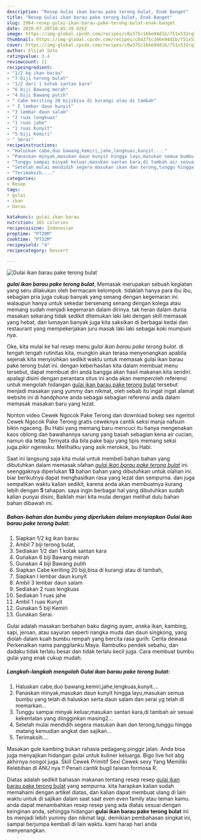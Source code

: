 ```yaml
---
description: "Resep Gulai ikan barau pake terong bulat, Enak Banget"
title: "Resep Gulai ikan barau pake terong bulat, Enak Banget"
slug: 2964-resep-gulai-ikan-barau-pake-terong-bulat-enak-banget
date: 2020-07-20T10:45:39.926Z
image: https://img-global.cpcdn.com/recipes/c0a375c166e94d1b/751x532cq70/gulai-ikan-barau-pake-terong-bulat-foto-resep-utama.jpg
thumbnail: https://img-global.cpcdn.com/recipes/c0a375c166e94d1b/751x532cq70/gulai-ikan-barau-pake-terong-bulat-foto-resep-utama.jpg
cover: https://img-global.cpcdn.com/recipes/c0a375c166e94d1b/751x532cq70/gulai-ikan-barau-pake-terong-bulat-foto-resep-utama.jpg
author: Elijah Soto
ratingvalue: 3.4
reviewcount: 11
recipeingredient:
- "1/2 kg ikan barau"
- "7 biji terong bulat"
- "1/2 dari 1 kotak santan kara"
- "6 biji Bawang merah"
- "4 biji Bawang putih"
- " Cabe keriting 20 bijibisa di kurangi atau di tambah"
- " I lembar daun kunyit"
- "3 lembar daun salam"
- "2 ruas lengkuas"
- "1 ruas jahe"
- "1 ruas Kunyit"
- "5 biji Kemiri"
- " Serai"
recipeinstructions:
- "Haluskan cabe,duo bawang,kemiri,jahe,lengkuas,kunyit...."
- "Panaskan minyak,masukan daun kunyit hingga layu,masukan semua bumbu yang telah di haluskan serta daun salam dan serai yg telah di memarkan..."
- "Tunggu sampai minyak keluar,masukan santan kara,di tambah air sesuai kekentalan yang diingginkan masing2..."
- "Setelah mulai mendidih segera masukan ikan dan terong,tunggu hingga matang kemudian angkat dan sajikan..."
- "Terimaksih...."
categories:
- Resep
tags:
- gulai
- ikan
- barau

katakunci: gulai ikan barau 
nutrition: 161 calories
recipecuisine: Indonesian
preptime: "PT20M"
cooktime: "PT32M"
recipeyield: "4"
recipecategory: Dessert

---
```



![Gulai ikan barau pake terong bulat](https://img-global.cpcdn.com/recipes/c0a375c166e94d1b/751x532cq70/gulai-ikan-barau-pake-terong-bulat-foto-resep-utama.jpg)

<b><i>gulai ikan barau pake terong bulat</i></b>, Memasak merupakan sebuah kegiatan yang seru dilakukan oleh bermacam kelompok. tidaklah hanya para ibu ibu, sebagian pria juga cukup banyak yang senang dengan kegemaran ini. walaupun hanya untuk sekedar bersenang senang dengan kolega atau memang sudah menjadi kegemaran dalam dirinya. tak heran dalam dunia masakan sekarang tidak sedikit ditemukan laki laki dengan skill memasak yang hebat, dan lumayan banyak juga kita saksikan di berbagai kedai dan restaurant yang mempekerjakan juru masak laki laki sebagai koki mumpuni nya.

Oke, kita mulai ke hal resep menu <i>gulai ikan barau pake terong bulat</i>. di tengah tengah rutinitas kita, mungkin akan terasa menyenangkan apabila sejenak kita menyisihkan sedikit waktu untuk memasak gulai ikan barau pake terong bulat ini. dengan keberhasilan kita dalam membuat menu tersebut, dapat membuat diri anda bangga akan hasil makanan kita sendiri. apalagi disini dengan perantara situs ini anda akan memperoleh referensi untuk mengolah hidangan <u>gulai ikan barau pake terong bulat</u> tersebut menjadi masakan yang yummy dan nikmat, oleh sebab itu ingat ingat alamat website ini di handphone anda sebagai sebagian referensi anda dalam memasak masakan baru yang lezat.

Nonton video Cewek Ngocok Pake Terong dan download bokep sex ngentot Cewek Ngocok Pake Terong gratis ceweknya cantik seksi manja nafsuin bikin ngaceng. Bu Habi yang memang baru mencuci itu hanya mengenakan kaos oblong dan bawahannya sarung yang basah sebagian kena air cucian, namun dia tetap Ternyata dia bila pake baju yang tipis memang seksi juga.pikir ngeresku. Melihatku yang asik merokok, bu Habi.


Saat ini langsung saja kita mulai untuk membeli bahan bahan yang dibutuhkan dalam memasak olahan <u><i>gulai ikan barau pake terong bulat</i></u> ini. seenggaknya diperlukan <b>13</b> bahan bahan yang dibutuhkan untuk olahan ini. biar berikutnya dapat menghasilkan rasa yang lezat dan sempurna. dan juga sempatkan waktu kalian sedikit, karena anda akan membuatnya kurang lebih dengan <b>5</b> tahapan. saya ingin berbagai hal yang dibutuhkan sudah kalian punyai disini, Baiklah mari kita mulai dengan melihat dulu bahan bahan dibawah ini.

<!--inarticleads1-->

##### Bahan-bahan dan bumbu yang diperlukan dalam menyiapkan Gulai ikan barau pake terong bulat:

1. Siapkan 1/2 kg ikan barau
1. Ambil 7 biji terong bulat,
1. Sediakan 1/2 dari 1 kotak santan kara
1. Gunakan 6 biji Bawang merah
1. Gunakan 4 biji Bawang putih
1. Siapkan  Cabe keriting 20 biji,bisa di kurangi atau di tambah,
1. Siapkan  I lembar daun kunyit
1. Ambil 3 lembar daun salam
1. Sediakan 2 ruas lengkuas
1. Sediakan 1 ruas jahe
1. Ambil 1 ruas Kunyit
1. Gunakan 5 biji Kemiri
1. Gunakan  Serai.


Gulai adalah masakan berbahan baku daging ayam, aneka ikan, kambing, sapi, jeroan, atau sayuran seperti nangka muda dan daun singkong, yang diolah dalam kuah bumbu rempah yang bercita rasa gurih. Cerita dewasa Perkenalkan nama panggilanku Maya. Rambutku pendek sebahu, dan dadaku tidak terlalu besar dan tidak terlalu kecil juga. Cara membuat bumbu gulai yang enak cukup mudah. 

<!--inarticleads2-->

##### Langkah-langkah mengolah Gulai ikan barau pake terong bulat:

1. Haluskan cabe,duo bawang,kemiri,jahe,lengkuas,kunyit....
1. Panaskan minyak,masukan daun kunyit hingga layu,masukan semua bumbu yang telah di haluskan serta daun salam dan serai yg telah di memarkan...
1. Tunggu sampai minyak keluar,masukan santan kara,di tambah air sesuai kekentalan yang diingginkan masing2...
1. Setelah mulai mendidih segera masukan ikan dan terong,tunggu hingga matang kemudian angkat dan sajikan...
1. Terimaksih....


Masakan gule kambing bukan rahasia pedagang pinggir jalan. Anda bisa juga menyajikan hidangan gulai untuk kuliner keluarga. Bigo live hot abg akhirnya nongol juga. Skill Cewek Primitif Sexi Cewek sexy Yang Memiliki Kelebihan di ANU nya !! Penari cantik bugil taiwan formosa R. 

Diatas adalah sedikit bahasan makanan tentang resep resep <u>gulai ikan barau pake terong bulat</u> yang sempurna. kita harapkan kalian sudah memahami dengan artikel diatas, dan kalian dapat membuat ulang di lain waktu untuk di sajikan dalam saat saat even even family atau teman kamu. anda dapat menambahkan resep resep yang ada diatas sesuai dengan keinginan anda, sehingga hidangan <b>gulai ikan barau pake terong bulat</b> ini bs menjadi lebih yummy dan nikmat lagi. demikian pembahasan singkat ini, sampai berjumpa kembali di lain waktu. kami harap hari anda menyenangkan.

